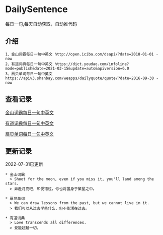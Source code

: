 # DailySentence

每日一句,每天自动获取，自动推代码

## 介绍

```
1、金山词霸每日一句中英文 http://open.iciba.com/dsapi/?date=2018-01-01 - now
2、有道词典每日一句中英文 https://dict.youdao.com/infoline?mode=publish&date=2021-03-15&update=auto&apiversion=6.0
3、扇贝单词每日一句中英文 https://apiv3.shanbay.com/weapps/dailyquote/quote/?date=2016-09-30 - now
```

## 查看记录

[金山词霸每日一句中英文](./data/iciba/)

[有道词典每日一句中英文](./data/youdao/)

[扇贝单词每日一句中英文](./data/shanbay/)

## 更新记录
2022-07-31已更新 
```
* 金山词霸
  > Shoot for the moon, even if you miss it, you'll land among the stars.
  > 奔赴月亮吧，即便错过，你也将置身于繁星之中。

* 扇贝单词
  > We can draw lessons from the past, but we cannot live in it.
  > 我们可以从过去学些什么，但不能活在过去。

* 有道词典
  > Love transcends all differences.
  > 爱能超越一切。

```
